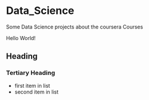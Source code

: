 Data_Science
============

Some Data Science projects about the coursera Courses

Hello World!

## Heading
### Tertiary Heading

* first item in list
* second item in list
